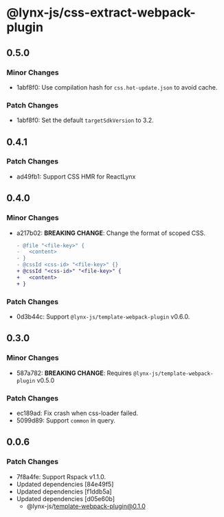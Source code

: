 # @lynx-js/css-extract-webpack-plugin

## 0.5.0

### Minor Changes

- 1abf8f0: Use compilation hash for `css.hot-update.json` to avoid cache.

### Patch Changes

- 1abf8f0: Set the default `targetSdkVersion` to 3.2.

## 0.4.1

### Patch Changes

- ad49fb1: Support CSS HMR for ReactLynx

## 0.4.0

### Minor Changes

- a217b02: **BREAKING CHANGE**: Change the format of scoped CSS.

  ```diff
  - @file "<file-key>" {
  -   <content>
  - }
  - @cssId <css-id> "<file-key>" {}
  + @cssId "<css-id>" "<file-key>" {
  +   <content>
  + }
  ```

### Patch Changes

- 0d3b44c: Support `@lynx-js/template-webpack-plugin` v0.6.0.

## 0.3.0

### Minor Changes

- 587a782: **BREAKING CHANGE**: Requires `@lynx-js/template-webpack-plugin` v0.5.0

### Patch Changes

- ec189ad: Fix crash when css-loader failed.
- 5099d89: Support `common` in query.

## 0.0.6

### Patch Changes

- 7f8a4fe: Support Rspack v1.1.0.
- Updated dependencies [84e49f5]
- Updated dependencies [f1ddb5a]
- Updated dependencies [d05e60b]
  - @lynx-js/template-webpack-plugin@0.1.0
